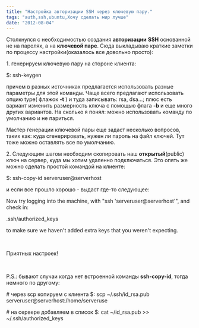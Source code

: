```yaml
---
title: "Настройка авторизации SSH через ключевую пару."
tags: "auth,ssh,ubuntu,Хочу сделать мир лучше"
date: "2012-08-04"
---
```


Столкнулся с необходимостью создания **авторизации** **SSH** основанной не на паролях, а на **ключевой паре**. Сюда выкладываю краткие заметки по процессу настройки(оказалось все довольно просто):

1\. генерируем ключевую пару на стороне клиента:

$: ssh-keygen

причем в разных источниках предлагается использовать разные параметры для этой команды. Чаще всего предлагают использовать опцию type( флажок **\-t** ) и туда записывать: rsa, dsa...; плюс есть вариант изменить размерность ключа с помощью флага **\-b** и еще много других вариантов. На сколько я понял: можно использовать команду по умолчанию и не париться.

Мастер генерации ключевой пары еще задаст несколько вопросов, таких как: куда сгенерировать, нужен ли пароль на файл ключей. Тут тоже можно оставлять все по умолчанию.

2\. Следующим шагом необходим скопировать наш **открытый**(public) ключ на сервер, куда мы хотим удаленно подключаться. Это опять же можно сделать простой командой на клиенте:

$: ssh-copy-id serveruser@serverhost

и если все прошло хорошо - выдаст где-то следующее:

Now try logging into the machine, with "ssh 'serveruser@serverhost'", and check in:

  .ssh/authorized\_keys

to make sure we haven't added extra keys that you weren't expecting.

 

Приятных настроек!

 

P.S.: бывают случаи когда нет встроенной команды **ssh-copy-id**, тогда немного по другому:

\# через scp копируем с клиента
$: scp ~/.ssh/id\_rsa.pub serveruser@serverhost:/home/serveruse

\# на сервере добавляем в список
$: cat ~/id\_rsa.pub >> ~/.ssh/authorized\_keys
